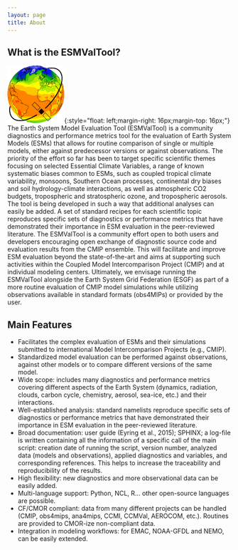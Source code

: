 ```yaml
---
layout: page
title: About
---
```


## What is the ESMValTool?

![ESMValTool-logo](/assets/img/EVA-logo.png){:style="float: left;margin-right: 16px;margin-top: 16px;"}
The Earth System Model Evaluation Tool (ESMValTool) is a community
diagnostics and performance metrics tool for the evaluation of Earth
System Models (ESMs) that allows for routine comparison of single or
multiple models, either against predecessor versions or against
observations. The priority of the effort so far has been to target
specific scientific themes focusing on selected Essential Climate
Variables, a range of known systematic biases common to ESMs, such as
coupled tropical climate variability, monsoons, Southern Ocean
processes, continental dry biases and soil hydrology-climate
interactions, as well as atmospheric CO2 budgets, tropospheric and
stratospheric ozone, and tropospheric aerosols. The tool is being
developed in such a way that additional analyses can easily be added.
A set of standard recipes for each scientific topic reproduces specific
sets of diagnostics or performance metrics that have demonstrated their
importance in ESM evaluation in the peer-reviewed literature. The
ESMValTool is a community effort open to both users and developers
encouraging open exchange of diagnostic source code and evaluation
results from the CMIP ensemble. This will facilitate and improve ESM
evaluation beyond the state-of-the-art and aims at supporting such
activities within the Coupled Model Intercomparison Project (CMIP) and
at individual modeling centers. Ultimately, we envisage running the
ESMValTool alongside the Earth System Grid Federation (ESGF) as part of
a more routine evaluation of CMIP model simulations while utilizing
observations available in standard formats (obs4MIPs) or provided by
the user.

## Main Features
     
* Facilitates the complex evaluation of ESMs and their simulations
  submitted to international Model Intercomparison Projects (e.g.,
  CMIP).
* Standardized model evaluation can be performed against observations,
  against other models or to compare different versions of the same
  model.
* Wide scope: includes many diagnostics and performance metrics covering
  different aspects of the Earth System (dynamics, radiation, clouds,
  carbon cycle, chemistry, aerosol, sea-ice, etc.) and their
  interactions.
* Well-established analysis: standard namelists reproduce specific sets
  of diagnostics or performance metrics that have demonstrated their
  importance in ESM evaluation in the peer-reviewed literature.
* Broad documentation: user guide (Eyring et al., 2015); SPHINX; a
  log-file is written containing all the information of a specific call
  of the main script: creation date of running the script, version
  number, analyzed data (models and observations), applied diagnostics
  and variables, and corresponding references. This helps to increase
  the traceability and reproducibility of the results.
* High flexibility: new diagnostics and more observational data can be
  easily added.
* Multi-language support: Python, NCL, R... other open-source languages
  are possible.
* CF/CMOR compliant: data from many different projects can be handled
  (CMIP, obs4mips, ana4mips, CCMI, CCMVal, AEROCOM, etc.). Routines are
  provided to CMOR-ize non-compliant data.
* Integration in modeling workflows: for EMAC, NOAA-GFDL and NEMO, can
  be easily extended.
